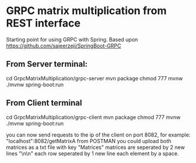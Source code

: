 # GRPC matrix multiplication from REST interface
Starting point for using GRPC with Spring. Based upon https://github.com/sajeerzeji/SpringBoot-GRPC

## From Server terminal:
cd GrpcMatrixMultiplication/grpc-server
mvn package
chmod 777 mvnw
./mvnw spring-boot:run

## From Client terminal
cd GrpcMatrixMultiplication/grpc-client
mvn package
chmod 777 mvnw
./mvnw spring-boot:run

you can now send requests to the ip of the client on port 8082, for example:
"localhost":8082/getMatrixA
from POSTMAN you could upload both matrices as a txt file with key "Matrices"
matrices are seperated by 2 new lines "\n\n"
each row seperated by 1 new line
each element by a space.
